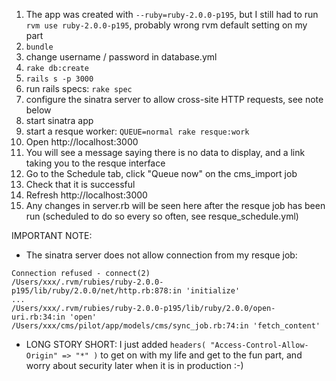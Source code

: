 1. The app was created with `--ruby=ruby-2.0.0-p195`, but I still had to run `rvm use ruby-2.0.0-p195`, probably wrong rvm default setting on my part
2. `bundle`
3. change username / password in database.yml
4. `rake db:create`
5. `rails s -p 3000`
6. run rails specs: `rake spec`
7. configure the sinatra server to allow cross-site HTTP requests, see note below
8. start sinatra app
9. start a resque worker: `QUEUE=normal rake resque:work`
10. Open http://localhost:3000
11. You will see a message saying there is no data to display, and a link taking you to the resque interface
12. Go to the Schedule tab, click "Queue now" on the cms_import job
13. Check that it is successful
14. Refresh http://localhost:3000
15. Any changes in server.rb will be seen here after the resque job has been run (scheduled to do so every so often, see resque_schedule.yml)

IMPORTANT NOTE:
* The sinatra server does not allow connection from my resque job:
```
Connection refused - connect(2)
/Users/xxx/.rvm/rubies/ruby-2.0.0-p195/lib/ruby/2.0.0/net/http.rb:878:in 'initialize'
...
/Users/xxx/.rvm/rubies/ruby-2.0.0-p195/lib/ruby/2.0.0/open-uri.rb:34:in 'open'
/Users/xxx/cms/pilot/app/models/cms/sync_job.rb:74:in 'fetch_content'
```
* LONG STORY SHORT: I just added `headers( "Access-Control-Allow-Origin" => "*" )` to get on with my life and get to the fun part, and worry about security later when it is in production :-)
